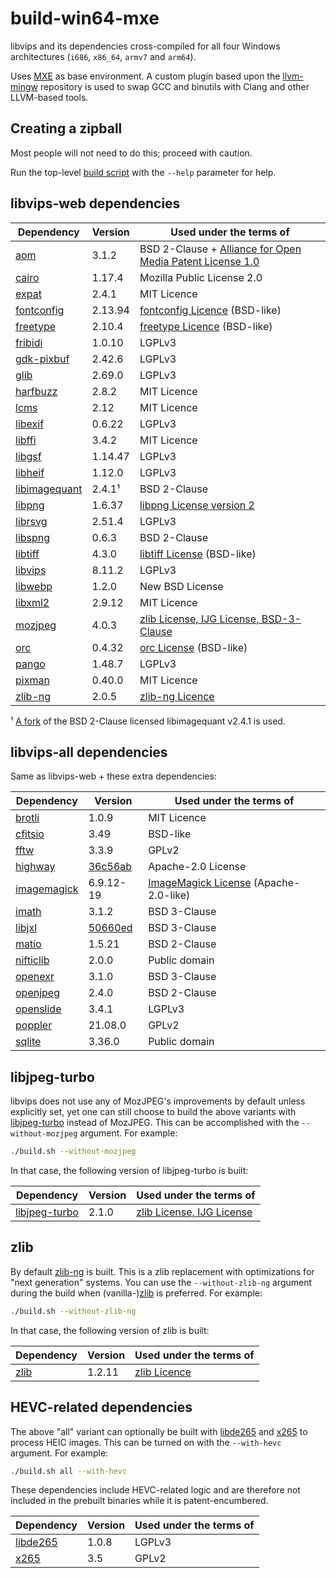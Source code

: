 # build-win64-mxe

libvips and its dependencies cross-compiled for all four Windows architectures (`i686`, `x86_64`,
`armv7` and `arm64`).

Uses [MXE](https://github.com/mxe/mxe) as base environment. A custom plugin based upon the
[llvm-mingw](https://github.com/mstorsjo/llvm-mingw) repository is used to swap GCC and binutils
with Clang and other LLVM-based tools.

## Creating a zipball

Most people will not need to do this; proceed with caution.

Run the top-level [build script](build.sh) with the `--help` parameter for help.

## libvips-web dependencies

| Dependency      | Version   | Used under the terms of                                      |
|-----------------|-----------|--------------------------------------------------------------|
| [aom]           | 3.1.2     | BSD 2-Clause + [Alliance for Open Media Patent License 1.0]  |
| [cairo]         | 1.17.4    | Mozilla Public License 2.0                                   |
| [expat]         | 2.4.1     | MIT Licence                                                  |
| [fontconfig]    | 2.13.94   | [fontconfig Licence] (BSD-like)                              |
| [freetype]      | 2.10.4    | [freetype Licence] (BSD-like)                                |
| [fribidi]       | 1.0.10    | LGPLv3                                                       |
| [gdk-pixbuf]    | 2.42.6    | LGPLv3                                                       |
| [glib]          | 2.69.0    | LGPLv3                                                       |
| [harfbuzz]      | 2.8.2     | MIT Licence                                                  |
| [lcms]          | 2.12      | MIT Licence                                                  |
| [libexif]       | 0.6.22    | LGPLv3                                                       |
| [libffi]        | 3.4.2     | MIT Licence                                                  |
| [libgsf]        | 1.14.47   | LGPLv3                                                       |
| [libheif]       | 1.12.0    | LGPLv3                                                       |
| [libimagequant] | 2.4.1¹    | BSD 2-Clause                                                 |
| [libpng]        | 1.6.37    | [libpng License version 2]                                   |
| [librsvg]       | 2.51.4    | LGPLv3                                                       |
| [libspng]       | 0.6.3     | BSD 2-Clause                                                 |
| [libtiff]       | 4.3.0     | [libtiff License] (BSD-like)                                 |
| [libvips]       | 8.11.2    | LGPLv3                                                       |
| [libwebp]       | 1.2.0     | New BSD License                                              |
| [libxml2]       | 2.9.12    | MIT Licence                                                  |
| [mozjpeg]       | 4.0.3     | [zlib License, IJG License, BSD-3-Clause]                    |
| [orc]           | 0.4.32    | [orc License] (BSD-like)                                     |
| [pango]         | 1.48.7    | LGPLv3                                                       |
| [pixman]        | 0.40.0    | MIT Licence                                                  |
| [zlib-ng]       | 2.0.5     | [zlib-ng Licence]                                            |

¹ [A fork](https://github.com/lovell/libimagequant) of the BSD 2-Clause licensed libimagequant v2.4.1 is used.  

[aom]: https://aomedia.googlesource.com/aom/
[Alliance for Open Media Patent License 1.0]: https://aomedia.org/license/patent-license/
[cairo]: https://gitlab.freedesktop.org/cairo/cairo
[expat]: https://github.com/libexpat/libexpat
[fontconfig]: https://gitlab.freedesktop.org/fontconfig/fontconfig
[fontconfig Licence]: https://gitlab.freedesktop.org/fontconfig/fontconfig/blob/master/COPYING
[freetype]: https://git.savannah.gnu.org/cgit/freetype/freetype2.git
[freetype Licence]: https://git.savannah.gnu.org/cgit/freetype/freetype2.git/tree/docs/FTL.TXT
[fribidi]: https://github.com/fribidi/fribidi
[gdk-pixbuf]: https://gitlab.gnome.org/GNOME/gdk-pixbuf
[glib]: https://gitlab.gnome.org/GNOME/glib
[harfbuzz]: https://github.com/harfbuzz/harfbuzz
[lcms]: https://github.com/mm2/Little-CMS
[libexif]: https://github.com/libexif/libexif
[libffi]: https://github.com/libffi/libffi
[libgsf]: https://gitlab.gnome.org/GNOME/libgsf
[libheif]: https://github.com/strukturag/libheif
[libimagequant]: https://github.com/lovell/libimagequant
[libpng]: https://github.com/glennrp/libpng
[libpng License version 2]: https://github.com/glennrp/libpng/blob/master/LICENSE
[librsvg]: https://gitlab.gnome.org/GNOME/librsvg
[libspng]: https://github.com/randy408/libspng
[libtiff]: https://gitlab.com/libtiff/libtiff
[libtiff License]: https://libtiff.gitlab.io/libtiff/misc.html
[libvips]: https://github.com/libvips/libvips
[libwebp]: https://github.com/webmproject/libwebp
[libxml2]: https://gitlab.gnome.org/GNOME/libxml2
[mozjpeg]: https://github.com/mozilla/mozjpeg
[zlib License, IJG License, BSD-3-Clause]: https://github.com/mozilla/mozjpeg/blob/master/LICENSE.md
[orc]: https://gitlab.freedesktop.org/gstreamer/orc
[orc License]: https://gitlab.freedesktop.org/gstreamer/orc/blob/master/COPYING
[pango]: https://gitlab.gnome.org/GNOME/pango
[pixman]: https://gitlab.freedesktop.org/pixman/pixman
[zlib-ng]: https://github.com/zlib-ng/zlib-ng
[zlib-ng Licence]: https://github.com/zlib-ng/zlib-ng/blob/develop/LICENSE.md

## libvips-all dependencies

Same as libvips-web + these extra dependencies:

| Dependency      | Version   | Used under the terms of                                      |
|-----------------|-----------|--------------------------------------------------------------|
| [brotli]        | 1.0.9     | MIT Licence                                                  |
| [cfitsio]       | 3.49      | BSD-like                                                     |
| [fftw]          | 3.3.9     | GPLv2                                                        |
| [highway]       | [36c56ab] | Apache-2.0 License                                           |
| [imagemagick]   | 6.9.12-19 | [ImageMagick License] (Apache-2.0-like)                      |
| [imath]         | 3.1.2     | BSD 3-Clause                                                 |
| [libjxl]        | [50660ed] | BSD 3-Clause                                                 |
| [matio]         | 1.5.21    | BSD 2-Clause                                                 |
| [nifticlib]     | 2.0.0     | Public domain                                                |
| [openexr]       | 3.1.0     | BSD 3-Clause                                                 |
| [openjpeg]      | 2.4.0     | BSD 2-Clause                                                 |
| [openslide]     | 3.4.1     | LGPLv3                                                       |
| [poppler]       | 21.08.0   | GPLv2                                                        |
| [sqlite]        | 3.36.0    | Public domain                                                |

[36c56ab]: https://github.com/google/highway/commit/36c56ab76ac3c7cf57635d23228706669e8e48b0
[50660ed]: https://github.com/libjxl/libjxl/commit/50660ed82c9f66570b469bc4d1ab7172524e637a

[brotli]: https://github.com/google/brotli
[cfitsio]: https://heasarc.gsfc.nasa.gov/fitsio/
[fftw]: https://github.com/FFTW/fftw3
[highway]: https://github.com/google/highway
[imagemagick]: https://github.com/ImageMagick/ImageMagick6
[ImageMagick License]: https://imagemagick.org/script/license.php
[imath]: https://github.com/AcademySoftwareFoundation/Imath
[libjxl]: https://github.com/libjxl/libjxl
[matio]: https://github.com/tbeu/matio
[nifticlib]: https://nifti.nimh.nih.gov/
[openexr]: https://github.com/AcademySoftwareFoundation/openexr
[openjpeg]: https://github.com/uclouvain/openjpeg
[openslide]: https://github.com/openslide/openslide
[poppler]: https://gitlab.freedesktop.org/poppler/poppler
[sqlite]: https://sqlite.org/

## libjpeg-turbo

libvips does not use any of MozJPEG's improvements by default unless explicitly set,
yet one can still choose to build the above variants with [libjpeg-turbo] instead of
MozJPEG. This can be accomplished with the `--without-mozjpeg` argument. For example:

```bash
./build.sh --without-mozjpeg
```

In that case, the following version of libjpeg-turbo is built:

| Dependency      | Version   | Used under the terms of                                      |
|-----------------|-----------|--------------------------------------------------------------|
| [libjpeg-turbo] | 2.1.0     | [zlib License, IJG License]                                  |

[libjpeg-turbo]: https://github.com/libjpeg-turbo/libjpeg-turbo
[zlib License, IJG License]: https://github.com/libjpeg-turbo/libjpeg-turbo/blob/master/LICENSE.md

## zlib

By default [zlib-ng] is built. This is a zlib replacement with optimizations for
"next generation" systems. You can use the `--without-zlib-ng` argument during the
build when (vanilla-)[zlib] is preferred. For example:

```bash
./build.sh --without-zlib-ng
```

In that case, the following version of zlib is built:

| Dependency      | Version   | Used under the terms of                                      |
|-----------------|-----------|--------------------------------------------------------------|
| [zlib]          | 1.2.11    | [zlib Licence]                                               |

[zlib]: https://zlib.net/
[zlib Licence]: https://github.com/madler/zlib/blob/master/zlib.h

## HEVC-related dependencies

The above "all" variant can optionally be built with [libde265] and [x265] to process
HEIC images. This can be turned on with the `--with-hevc` argument. For example:

```bash
./build.sh all --with-hevc
```

These dependencies include HEVC-related logic and are therefore not included in the
prebuilt binaries while it is patent-encumbered.

| Dependency      | Version   | Used under the terms of                                      |
|-----------------|-----------|--------------------------------------------------------------|
| [libde265]      | 1.0.8     | LGPLv3                                                       |
| [x265]          | 3.5       | GPLv2                                                        |

[libde265]: https://github.com/strukturag/libde265
[x265]: https://bitbucket.org/multicoreware/x265_git/wiki/Home
